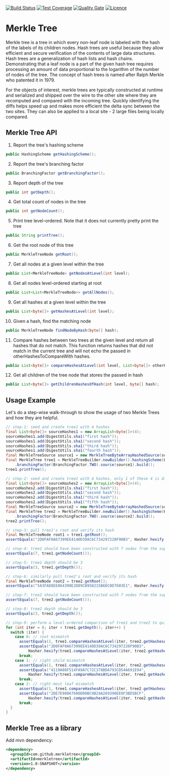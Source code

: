 [![Build Status](https://img.shields.io/travis/gsharma/merkle-tree/master.svg)](https://travis-ci.org/gsharma/merkle-tree)
[![Test Coverage](https://img.shields.io/codecov/c/github/gsharma/merkle-tree/master.svg)](https://codecov.io/github/gsharma/merkle-tree?branch=master)
[![Quality Gate](https://sonarcloud.io/api/project_badges/measure?project=com.github.merkletree:merkletree&metric=alert_status)](https://sonarcloud.io/dashboard?id=com.github.merkletree:merkletree)
[![Licence](https://img.shields.io/hexpm/l/plug.svg)](https://github.com/gsharma/merkle-tree/blob/master/LICENSE)

# Merkle Tree

Merkle tree is a tree in which every non-leaf node is labeled with the hash of the labels of its children nodes. Hash trees are useful because they allow efficient and secure verification of the contents of large data structures. Hash trees are a generalization of hash lists and hash chains. Demonstrating that a leaf node is a part of the given hash tree requires processing an amount of data proportional to the logarithm of the number of nodes of the tree. The concept of hash trees is named after Ralph Merkle who patented it in 1979.

For the objects of interest, merkle trees are typically constructed at runtime and serialized and shipped over the wire to the other site where they are recomputed and compared with the incoming tree. Quickly identifying the diffs helps speed up and makes more efficient the delta sync between the two sites. They can also be applied to a local site - 2 large files being locally compared.

## Merkle Tree API

1. Report the tree's hashing scheme
```java
public HashingScheme getHashingScheme();
```

2. Report the tree's branching factor
```java
public BranchingFactor getBranchingFactor();
```

3. Report depth of the tree
```java
public int getDepth();
```

4. Get total count of nodes in the tree
```java
public int getNodeCount();
```

5. Print tree level-ordered. Note that it does not currently pretty print the tree
```java
public String printTree();
```

6. Get the root node of this tree
```java
public MerkleTreeNode getRoot();
```

7. Get all nodes at a given level within the tree
```java
public List<MerkleTreeNode> getNodesAtLevel(int level);
```

8. Get all nodes level-ordered starting at root
```java
public List<List<MerkleTreeNode>> getAllNodes();
```

9. Get all hashes at a given level within the tree
```java
public List<byte[]> getHashesAtLevel(int level);
```

10. Given a hash, find the matching node
```java
public MerkleTreeNode findNodeByHash(byte[] hash);
```

11. Compare hashes between two trees at the given level and return all hashes that do not match. This function returns hashes that did not match in the current tree and will not echo the passed in otherHashesToCompareWith hashes.
```java
public List<byte[]> compareHashesAtLevel(int level, List<byte[]> otherHashesToCompareWith);
```

12. Get all children of the tree node that stores the passed in hash
```java
public List<byte[]> getChildrenHashesOfHash(int level, byte[] hash);
```

## Usage Example
Let's do a step-wise walk-through to show the usage of two Merkle Trees and how they are helpful.
```java
// step-1: seed and create tree1 with 4 hashes
final List<byte[]> sourceHashes1 = new ArrayList<byte[]>(4);
sourceHashes1.add(DigestUtils.sha1("first hash"));
sourceHashes1.add(DigestUtils.sha1("second hash"));
sourceHashes1.add(DigestUtils.sha1("third hash"));
sourceHashes1.add(DigestUtils.sha1("fourth hash"));
final MerkleTreeSource source1 = new MerkleTreeByteArrayHashedSource(sourceHashes1);
final MerkleTree tree1 = MerkleTreeBuilder.newBuilder().hashingScheme(HashingScheme.SHA1)
    .branchingFactor(BranchingFactor.TWO).source(source1).build();
tree1.printTree();

// step-2: seed and create tree2 with 4 hashes, only 1 of these 4 is different from tree1's hashes
final List<byte[]> sourceHashes2 = new ArrayList<byte[]>(4);
sourceHashes2.add(DigestUtils.sha1("first hash"));
sourceHashes2.add(DigestUtils.sha1("second hash"));
sourceHashes2.add(DigestUtils.sha1("third hash"));
sourceHashes2.add(DigestUtils.sha1("fifth hash"));
final MerkleTreeSource source2 = new MerkleTreeByteArrayHashedSource(sourceHashes2);
final MerkleTree tree2 = MerkleTreeBuilder.newBuilder().hashingScheme(HashingScheme.SHA1)
    .branchingFactor(BranchingFactor.TWO).source(source2).build();
tree2.printTree();

// step-3: pull tree1's root and verify its hash
final MerkleTreeNode root1 = tree1.getRoot();
assertEquals("2D0FAF0A67399EE4140D39AC6C734297220F90B3", Hasher.hexify(root1.getHash()));

// step-4: tree1 should have been constructed with 7 nodes from the supplied 4 hashes
assertEquals(7, tree1.getNodeCount());

// step-5: tree1 depth should be 3
assertEquals(3, tree1.getDepth());

// step-6: similarly pull tree2's root and verify its hash
final MerkleTreeNode root2 = tree2.getRoot();
assertEquals("5A3FAD8EE064390E2D89CB958215B6DC0D7603E1", Hasher.hexify(root2.getHash()));

// step-7: tree2 should have been constructed with 7 nodes from the supplied 4 hashes
assertEquals(7, tree2.getNodeCount());

// step-8: tree2 depth should be 3
assertEquals(3, tree2.getDepth());

// step-9: perform a level-ordered comparison of tree1 and tree2 to quickly identify mismatches
for (int iter = 0; iter < tree1.getDepth(); iter++) {
  switch (iter) {
    case 0: // root mismatch
      assertEquals(1, tree1.compareHashesAtLevel(iter, tree2.getHashesAtLevel(iter)).size());
      assertEquals("2D0FAF0A67399EE4140D39AC6C734297220F90B3",
          Hasher.hexify(tree1.compareHashesAtLevel(iter, tree2.getHashesAtLevel(iter)).get(0)));
      break;
    case 1: // right child mismatch
      assertEquals(1, tree1.compareHashesAtLevel(iter, tree2.getHashesAtLevel(iter)).size());
      assertEquals("4119A08F514FA9A7C72C378BDA793CD54A691E94",
          Hasher.hexify(tree1.compareHashesAtLevel(iter, tree2.getHashesAtLevel(iter)).get(0)));
      break;
    case 2: // right-most leaf mismatch
      assertEquals(1, tree1.compareHashesAtLevel(iter, tree2.getHashesAtLevel(iter)).size());
      assertEquals("2DE7E90067600D00BC9B24A269390EE0F3BD5BCF",
          Hasher.hexify(tree1.compareHashesAtLevel(iter, tree2.getHashesAtLevel(iter)).get(0)));
      break;
  }
}
```

## Merkle Tree as a library
Add mvn dependency:
```xml
<dependency>
  <groupId>com.github.merkletree</groupId>
  <artifactId>merkletree</artifactId>
  <version>1.0-SNAPSHOT</version>
</dependency>
```

